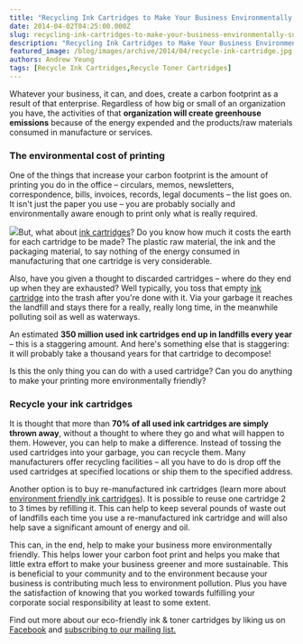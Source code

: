 ```yaml
---
title: "Recycling Ink Cartridges to Make Your Business Environmentally Sustainable"
date: 2014-04-02T04:25:00.000Z
slug: recycling-ink-cartridges-to-make-your-business-environmentally-sustainable
description: "Recycling Ink Cartridges to Make Your Business Environmentally Sustainable"
featured_image: /blog/images/archive/2014/04/recycle-ink-cartridge.jpg
authors: Andrew Yeung
tags: [Recycle Ink Cartridges,Recycle Toner Cartridges]
---
```


Whatever your business, it can, and does, create a carbon footprint as a result of that enterprise. Regardless of how big or small of an organization you have, the activities of that **organization will create greenhouse emissions** because of the energy expended and the products/raw materials consumed in manufacture or services.

### The environmental cost of printing

One of the things that increase your carbon footprint is the amount of printing you do in the office – circulars, memos, newsletters, correspondence, bills, invoices, records, legal documents – the list goes on. It isn't just the paper you use – you are probably socially and environmentally aware enough to print only what is really required.

[![](/blog/images/recycle-ink-cartridge.jpg)](/blog/images/recycle-ink-cartridge.jpg)But, what about [ink cartridges](https://www.compandsave.com/)? Do you know how much it costs the earth for each cartridge to be made? The plastic raw material, the ink and the packaging material, to say nothing of the energy consumed in manufacturing that one cartridge is very considerable.

Also, have you given a thought to discarded cartridges – where do they end up when they are exhausted? Well typically, you toss that empty [ink cartridge](https://www.compandsave.com/) into the trash after you're done with it. Via your garbage it reaches the landfill and stays there for a really, really long time, in the meanwhile polluting soil as well as waterways.

An estimated **350 million used ink cartridges end up in landfills every year** – this is a staggering amount. And here's something else that is staggering: it will probably take a thousand years for that cartridge to decompose!

Is this the only thing you can do with a used cartridge? Can you do anything to make your printing more environmentally friendly?

### Recycle your ink cartridges

It is thought that more than **70% of all used ink cartridges are simply thrown away**, without a thought to where they go and what will happen to them. However, you can help to make a difference. Instead of tossing the used cartridges into your garbage, you can recycle them. Many manufacturers offer recycling facilities – all you have to do is drop off the used cartridges at specified locations or ship them to the specified address.  
  
Another option is to buy re-manufactured ink cartridges (learn more about [environment friendly ink cartridges](https://www.compandsave.com/environmentally-friendly-ink-cartridges)). It is possible to reuse one cartridge 2 to 3 times by refilling it. This can help to keep several pounds of waste out of landfills each time you use a re-manufactured ink cartridge and will also help save a significant amount of energy and oil.

This can, in the end, help to make your business more environmentally friendly. This helps lower your carbon foot print and helps you make that little extra effort to make your business greener and more sustainable. This is beneficial to your community and to the environment because your business is contributing much less to environment pollution. Plus you have the satisfaction of knowing that you worked towards fulfilling your corporate social responsibility at least to some extent. 

Find out more about our eco-friendly ink & toner cartridges by liking us on[ Facebook](https://www.facebook.com/compandsave.ink) and [subscribing to our mailing list.](https://www.compandsave.com/welcome/subscribe/)